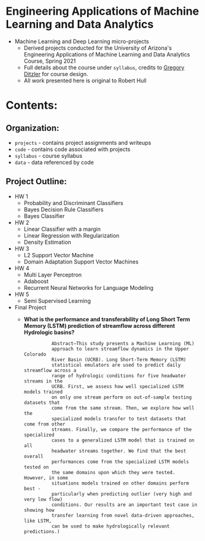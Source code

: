 # Engineering Applications of Machine Learning and Data Analytics

* Machine Learning and Deep Learning micro-projects
	* Derived projects conducted for the University of Arizona's Engineering Applications of Machine Learning and Data Analytics Course, Spring 2021
	* Full details about the course under `syllabus`, credits to [Gregory Ditzler](http://gditzler.github.io/) for course design.
	* All work presented here is original to Robert Hull 
	
# Contents:

## Organization: 

* `projects` - contains project assignments and writeups
* `code` - contains code associated with projects 
* `syllabus` - course syllabus
* `data` - data referenced by code
	
## Project Outline: 

*  HW 1 
	* Probability and Discriminant Classifiers
	* Bayes Decision Rule Classifiers 
	* Bayes Classifier 
* HW 2
	* Linear Classifier with a margin 
	* Linear Regression with Regularization 
	* Density Estimation 
* HW 3
	* L2 Support Vector Machine 
	* Domain Adaptation Support Vector Machines 
* HW 4 
	* Multi Layer Perceptron 
	* Adaboost 
	* Recurrent Neural Networks for Language Modeling 
* HW 5 
	* Semi Supervised Learning 
* Final Project 
	* **What is the performance and transferability of Long Short Term Memory (LSTM) prediction of streamflow across different Hydrologic basins?**


					Abstract—This study presents a Machine Learning (ML)
					approach to learn streamflow dynamics in the Upper Colorado
					River Basin (UCRB). Long Short-Term Memory (LSTM)
					statistical emulators are used to predict daily streamflow across a
					range of hydrologic conditions for five headwater streams in the
					UCRB. First, we assess how well specialized LSTM models trained
					on only one stream perform on out-of-sample testing datasets that
					come from the same stream. Then, we explore how well the
					specialized models transfer to test datasets that come from other
					streams. Finally, we compare the performance of the specialized
					cases to a generalized LSTM model that is trained on all
					headwater streams together. We find that the best overall
					performances come from the specialized LSTM models tested on
					the same domains upon which they were tested. However, in some
					situations models trained on other domains perform best -
					particularly when predicting outlier (very high and very low flow)
					conditions. Our results are an important test case in showing how
					transfer learning from novel data-driven approaches, like LSTM,
					can be used to make hydrologically relevant predictions.)


